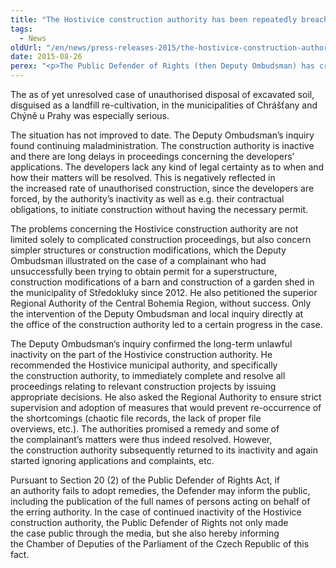 ```yaml
---
title: "The Hostivice construction authority has been repeatedly breaching the rules"
tags:
  - News
oldUrl: "/en/news/press-releases-2015/the-hostivice-construction-authority-has-been-repeatedly-breaching-the-rules/"
date: 2015-08-26
perex: "<p>The Public Defender of Rights (then Deputy Ombudsman) has criticised the Authority for its failure to observe the deadlines for issuing decisions and other acts within proceedings, and also for its failure to keep proper file records, to respond to the citizens’ applications and complaints, etc.</p>"
---
```


<!-- imported from the old website -->

<p>The as of yet unresolved case of unauthorised disposal of excavated soil, disguised as a landfill re-cultivation, in the municipalities of Chrášťany and Chýně u Prahy was especially serious.</p><p>The situation has not improved to date. The Deputy Ombudsman’s inquiry found continuing maladministration. The construction authority is inactive and there are long delays in proceedings concerning the developers’ applications. The developers lack any kind of legal certainty as to when and how their matters will be resolved. This is negatively reflected in the increased rate of unauthorised construction, since the developers are forced, by the authority’s inactivity as well as e.g. their contractual obligations, to initiate construction without having the necessary permit.</p><p>The problems concerning the Hostivice construction authority are not limited solely to complicated construction proceedings, but also concern simpler structures or construction modifications, which the Deputy Ombudsman illustrated on the case of a complainant who had unsuccessfully been trying to obtain permit for a superstructure, construction modifications of a barn and construction of a garden shed in the municipality of Středokluky since 2012. He also petitioned the superior Regional Authority of the Central Bohemia Region, without success. Only the intervention of the Deputy Ombudsman and local inquiry directly at the office of the construction authority led to a certain progress in the case. </p><p>The Deputy Ombudsman’s inquiry confirmed the long-term unlawful inactivity on the part of the Hostivice construction authority. He recommended the Hostivice municipal authority, and specifically the construction authority, to immediately complete and resolve all proceedings relating to relevant construction projects by issuing appropriate decisions. He also asked the Regional Authority to ensure strict supervision and adoption of measures that would prevent re-occurrence of the shortcomings (chaotic file records, the lack of proper file overviews, etc.). The authorities promised a remedy and some of the complainant’s matters were thus indeed resolved. However, the construction authority subsequently returned to its inactivity and again started ignoring applications and complaints, etc.</p><p>Pursuant to Section 20 (2) of the Public Defender of Rights Act, if an authority fails to adopt remedies, the Defender may inform the public, including the publication of the full names of persons acting on behalf of the erring authority. In the case of continued inactivity of the Hostivice construction authority, the Public Defender of Rights not only made the case public through the media, but she also hereby informing the Chamber of Deputies of the Parliament of the Czech Republic of this fact.</p>
